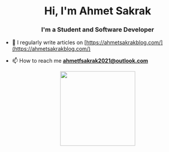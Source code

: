 <h1 align="center">Hi, I'm Ahmet Sakrak</h1>
<h3 align="center">I'm a Student and Software Developer</h3>

- 📝 I regularly write articles on [https://ahmetsakrakblog.com/](https://ahmetsakrakblog.com/)

- 📫 How to reach me **ahmetfsakrak2021@outlook.com**


<p align="center">
  <img width="200" height="200" src="https://user-images.githubusercontent.com/66999194/133887953-18349675-2125-45e3-a983-206441369fa6.png">
</p>

